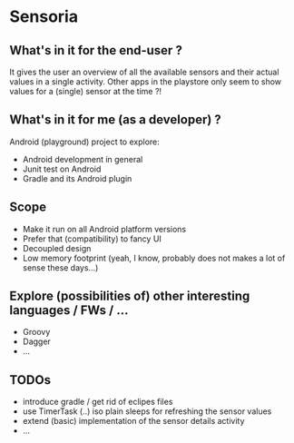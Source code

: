 Sensoria
========

## What's in it for the end-user ?
It gives the user an overview of all the available sensors and their actual values in a single activity.
Other apps in the playstore only seem to show values for a (single) sensor at the time ?!

## What's in it for me (as a developer) ?
Android (playground) project to explore:
- Android development in general
- Junit test on Android
- Gradle and its Android plugin

## Scope
- Make it run on all Android platform versions
- Prefer that (compatibility) to fancy UI
- Decoupled design
- Low memory footprint (yeah, I know, probably does not makes a lot of sense these days...)

## Explore (possibilities of) other interesting languages / FWs / ...
- Groovy
- Dagger
- ...

## TODOs
- introduce gradle / get rid of eclipes files
- use TimerTask (..) iso plain sleeps for refreshing the sensor values
- extend (basic) implementation of the sensor details activity
- ...
